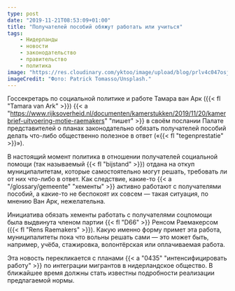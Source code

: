 ```yaml
---
type: post
date: "2019-11-21T08:53:09+01:00"
title: "Получателей пособий обяжут работать или учиться"
tags:
    - Нидерланды
    - новости
    - законодательство
    - правительство
    - политика
image: "https://res.cloudinary.com/yktoo/image/upload/blog/prlv4c047osjk4zozxhb.jpg"
imageCredit: "Фото: Patrick Tomasso/Unsplash."
---
```


Госсекретарь по социальной политике и работе Тамара ван Арк ({{< fl "Tamara van Ark" >}}) {{< a "https://www.rijksoverheid.nl/documenten/kamerstukken/2019/11/20/kamerbrief-uitvoering-motie-raemakers" "пишет" >}} в своём послании Палате представителей о планах законодательно обязать получателей пособий делать что-либо общественно полезное в ответ («{{< fl "tegenprestatie" >}}»).

<!--more-->

В настоящий момент политика в отношении получателей социальной помощи (так называемый {{< fl "bijstand" >}}) отдана на откуп муниципалитетам, которые самостоятельно могут решать, требовать ли от них что-либо в ответ. Как следствие, какие-то {{< a "/glossary/gemeente" "хементы" >}} активно работают с получателями пособий, а какие-то не беспокоят их совсем — такая ситуация, по мнению Ван Арк, нежелательна.

Инициатива обязать хементы работать с получателями соцпомощи была выдвинута членом партии {{< fl "D66" >}} Ренсом Раемакерсом ({{< fl "Rens Raemakers" >}}). Какую именно форму примет эта работа, муниципалитеты пока что вольны решать сами — это может быть, например, учёба, стажировка, волонтёрская или оплачиваемая работа.

Эта новость перекликается с планами {{< a "0435" "интенсифицировать работу" >}} по интеграции мигрантов в нидерландское общество. В ближайшее время должны стать известны подробности реализации предлагаемой нормы.